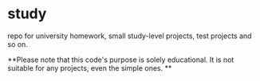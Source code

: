 # study

repo for university homework, small study-level projects, test projects and so on.

**Please note that this code's purpose is solely educational. It is not suitable for any projects, even the simple ones. **
